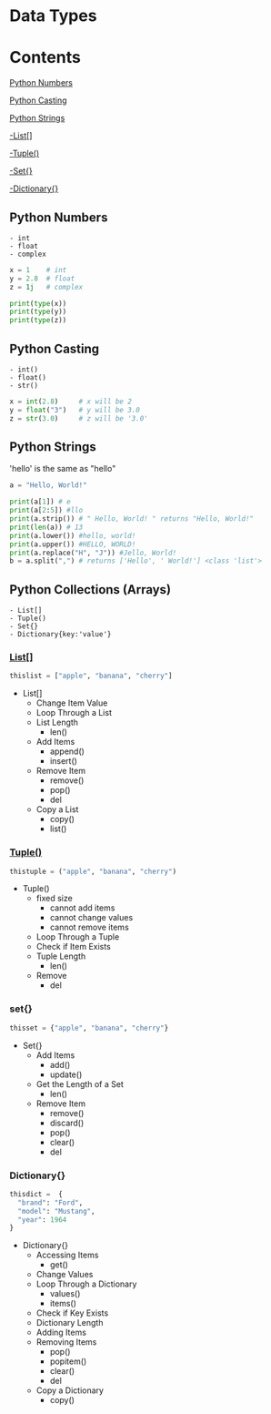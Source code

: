 # Data Types
# Contents

[Python Numbers](#Python-Numbers)

[Python Casting](#Python-Casting)

[Python Strings](#Python-Strings)

[-List[]](#List)
    
[-Tuple()](#Tuple)
    
[-Set{}](#Set)
    
[-Dictionary{}](#Dictionary)
    
## Python Numbers
    - int
    - float
    - complex

```python
x = 1    # int
y = 2.8  # float
z = 1j   # complex

print(type(x))
print(type(y))
print(type(z))
```
## Python Casting
    - int()
    - float()
    - str() 
```python     
x = int(2.8)     # x will be 2
y = float("3")   # y will be 3.0
z = str(3.0)     # z will be '3.0'
```
## Python Strings

'hello' is the same as "hello"
```python
a = "Hello, World!"

print(a[1]) # e
print(a[2:5]) #llo
print(a.strip()) # " Hello, World! " returns "Hello, World!"
print(len(a)) # 13
print(a.lower()) #hello, world!
print(a.upper()) #HELLO, WORLD!
print(a.replace("H", "J")) #Jello, World!
b = a.split(",") # returns ['Hello', ' World!'] <class 'list'>
```
## Python Collections (Arrays)
    - List[] 
    - Tuple()
    - Set{}
    - Dictionary{key:'value'}
### [List[]](https://github.com/topkoka/python_101/blob/master/l0_Data_types/List.ipynb)

```python 
thislist = ["apple", "banana", "cherry"]
```
- List[]
    - Change Item Value
    - Loop Through a List
    - List Length
        - len()
    - Add Items
        - append()
        - insert()
    - Remove Item
        - remove() 
        - pop()
        - del
    - Copy a List
        - copy() 
        - list()
        
### [Tuple()](https://github.com/topkoka/python_101/blob/master/l0_Data_types/Tuples.ipynb)

```python
thistuple = ("apple", "banana", "cherry")
```
- Tuple() 
    - fixed size
        - cannot add items
        - cannot change values
        - cannot remove items
    - Loop Through a Tuple
    - Check if Item Exists
    - Tuple Length
        - len()
    - Remove 
        - del
        
### set{}
```python
thisset = {"apple", "banana", "cherry"}
```
- Set{}
    - Add Items
        - add()
        - update()
    - Get the Length of a Set
        - len()
    - Remove Item
        - remove()  
        - discard() 
        - pop()    
        - clear()
        - del

### Dictionary{}
```python
thisdict =	{
  "brand": "Ford",
  "model": "Mustang",
  "year": 1964
}
```
- Dictionary{}
    - Accessing Items
        - get()
    - Change Values
    - Loop Through a Dictionary
        - values()
        - items()
    - Check if Key Exists
    - Dictionary Length
    - Adding Items
    - Removing Items
        - pop()
        - popitem()
        - clear()
        - del
    - Copy a Dictionary
        - copy()
